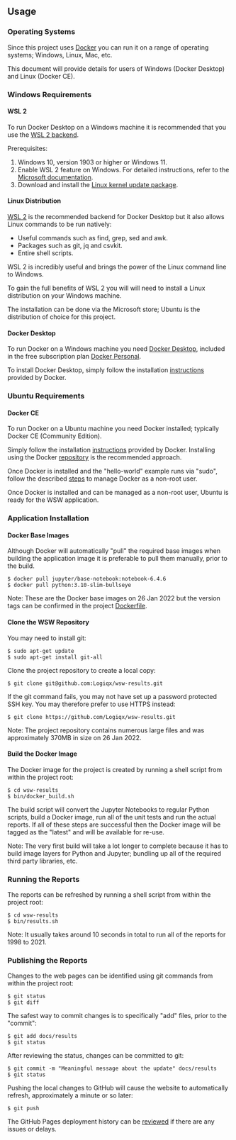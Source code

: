 ## Usage

### Operating Systems

Since this project uses [Docker](https://www.docker.com/) you can run it on a range of operating systems; Windows, Linux, Mac, etc.

This document will provide details for users of Windows (Docker Desktop) and Linux (Docker CE).



### Windows Requirements

#### WSL 2

To run Docker Desktop on a Windows machine it is recommended that you use the [WSL 2 backend](https://docs.docker.com/desktop/windows/wsl/).

Prerequisites:

1. Windows 10, version 1903 or higher or Windows 11.
2. Enable WSL 2 feature on Windows. For detailed instructions, refer to the [Microsoft documentation](https://docs.microsoft.com/en-us/windows/wsl/install-win10).
3. Download and install the [Linux kernel update package](https://docs.microsoft.com/windows/wsl/wsl2-kernel).



#### Linux Distribution

[WSL 2](https://en.wikipedia.org/wiki/Windows_Subsystem_for_Linux) is the recommended backend for Docker Desktop but it also allows Linux commands to be run natively:

- Useful commands such as find, grep, sed and awk.
- Packages such as git, jq and csvkit.
- Entire shell scripts.

WSL 2 is incredibly useful and brings the power of the Linux command line to Windows.

To gain the full benefits of WSL 2 you will will need to install a Linux distribution on your Windows machine.

The installation can be done via the Microsoft store; Ubuntu is the distribution of choice for this project.



#### Docker Desktop

To run Docker on a Windows machine you need [Docker Desktop](https://www.docker.com/products/docker-desktop), included in the free subscription plan [Docker Personal](https://www.docker.com/products/personal).

To install Docker Desktop, simply follow the installation [instructions](https://docs.docker.com/desktop/windows/install/) provided by Docker.



### Ubuntu Requirements

#### Docker CE

To run Docker on a Ubuntu machine you need Docker installed; typically Docker CE (Community Edition).

Simply follow the installation [instructions](https://docs.docker.com/engine/install/ubuntu/) provided by Docker. Installing using the Docker [repository](https://docs.docker.com/engine/install/ubuntu/#install-using-the-repository) is the recommended approach.

Once Docker is installed and the "hello-world" example runs via "sudo", follow the described [steps](https://docs.docker.com/engine/install/linux-postinstall/) to manage Docker as a non-root user.

Once Docker is installed and can be managed as a non-root user, Ubuntu is ready for the WSW application.



### Application Installation

#### Docker Base Images

Although Docker will automatically "pull" the required base images when building the application image it is preferable to pull them manually, prior to the build.

```shell
$ docker pull jupyter/base-notebook:notebook-6.4.6
$ docker pull python:3.10-slim-bullseye
```

Note: These are the Docker base images on 26 Jan 2022 but the version tags can be confirmed in the project [Dockerfile](https://docs.docker.com/engine/reference/builder/).



#### Clone the WSW Repository

You may need to install git:

```shell
$ sudo apt-get update
$ sudo apt-get install git-all
```

Clone the project repository to create a local copy:

```shell
$ git clone git@github.com:Logiqx/wsw-results.git
```

If the git command fails, you may not have set up a password protected SSH key. You may therefore prefer to use HTTPS instead:

```shell
$ git clone https://github.com/Logiqx/wsw-results.git
```

Note: The project repository contains numerous large files and was approximately 370MB in size on 26 Jan 2022.



#### Build the Docker Image

The Docker image for the project is created by running a shell script from within the project root:

```shell
$ cd wsw-results
$ bin/docker_build.sh
```

The build script will convert the Jupyter Notebooks to regular Python scripts, build a Docker image, run all of the unit tests and run the actual reports. If all of these steps are successful then the Docker image will be tagged as the "latest" and will be available for re-use.

Note: The very first build will take a lot longer to complete because it has to build image layers for Python and Jupyter; bundling up all of the required third party libraries, etc.



### Running the Reports

The reports can be refreshed by running a shell script from within the project root:

```shell
$ cd wsw-results
$ bin/results.sh
```

Note: It usually takes around 10 seconds in total to run all of the reports for 1998 to 2021.



### Publishing the Reports

Changes to the web pages can be identified using git commands from within the project root:

```shell
$ git status
$ git diff
```

The safest way to commit changes is to specifically "add" files, prior to the "commit":

```shell
$ git add docs/results
$ git status
```

After reviewing the status, changes can be committed to git:

```shell
$ git commit -m "Meaningful message about the update" docs/results
$ git status
```

Pushing the local changes to GitHub will cause the website to automatically refresh, approximately a minute or so later:

```shell
$ git push
```

The GitHub Pages deployment history can be [reviewed](https://github.com/Logiqx/wsw-results/deployments/activity_log?environment=github-pages) if there are any issues or delays.